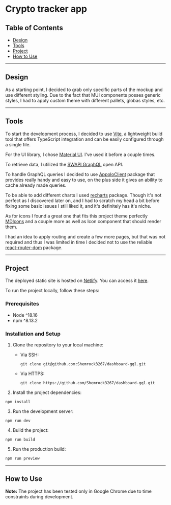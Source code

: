 # Crypto tracker app

## Table of Contents

- [Design](#design)
- [Tools](#tools)
- [Project](#project)
- [How to Use](#how-to-use)

---

## Design

As a starting point, I decided to grab only specific parts of the mockup and use different styling. Due to the fact that MUI components posses generic styles, I had to apply custom theme with different pallets, globas styles, etc.

---

## Tools

To start the development process, I decided to use [Vite](https://vitejs.dev/), a lightweight build tool that offers TypeScript integration and can be easily configured through a single file.

For the UI library, I chose [Material UI](https://mui.com/). I've used it before a couple times.

To retrieve data, I utilized the [SWAPI GraphQL](https://studio.apollographql.com/public/star-wars-swapi/variant/current/home) open API.

To handle GraphQL queries I decided to use [AppoloClient](https://www.apollographql.com/docs/) package that provides really handy and easy to use, on the plus side it gives an ability to cache already made queries.

To be able to add different charts I used [recharts](https://recharts.org/en-US/api) package. Though it's not perfect as I discovered later on, and I had to scratch my head a bit before fixing some basic issues I still liked it, and it's definitely has it's niche.

As for icons I found a great one that fits this project theme perfectly [MDIcons](https://github.com/Templarian/MaterialDesign-React#readme) and a couple more as well as Icon component that should render them.

I had an idea to apply routing and create a few more pages, but that was not required and thus I was limited in time I decided not to use the reliable [react-router-dom](https://reactrouter.com/en/main) package.

---

## Project

The deployed static site is hosted on [Netlify](https://www.netlify.com/). You can access it [here](https://swgql-dashboard.netlify.app/).

To run the project locally, follow these steps:

### Prerequisites

- Node ^18.16
- npm ^8.13.2

### Installation and Setup

1. Clone the repository to your local machine:

   - Via SSH:

     ```
     git clone git@github.com:Shemrock3267/dashboard-gql.git
     ```

   - Via HTTPS:
     ```
     git clone https://github.com/Shemrock3267/dashboard-gql.git
     ```

2. Install the project dependencies:

```
npm install
```

3. Run the development server:

```
npm run dev
```

4. Build the project:

```
npm run build
```

5. Run the production build:

```
npm run preview
```

---

## How to Use

**Note:** The project has been tested only in Google Chrome due to time constraints during development.
